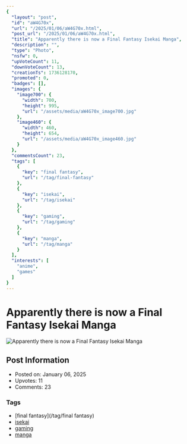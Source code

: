 ```yaml
---
{
  "layout": "post",
  "id": "aW4G70x",
  "url": "/2025/01/06/aW4G70x.html",
  "post_url": "/2025/01/06/aW4G70x.html",
  "title": "Apparently there is now a Final Fantasy Isekai Manga",
  "description": "",
  "type": "Photo",
  "nsfw": 0,
  "upVoteCount": 11,
  "downVoteCount": 13,
  "creationTs": 1736128170,
  "promoted": 0,
  "badges": [],
  "images": {
    "image700": {
      "width": 700,
      "height": 995,
      "url": "/assets/media/aW4G70x_image700.jpg"
    },
    "image460": {
      "width": 460,
      "height": 654,
      "url": "/assets/media/aW4G70x_image460.jpg"
    }
  },
  "commentsCount": 23,
  "tags": [
    {
      "key": "final fantasy",
      "url": "/tag/final-fantasy"
    },
    {
      "key": "isekai",
      "url": "/tag/isekai"
    },
    {
      "key": "gaming",
      "url": "/tag/gaming"
    },
    {
      "key": "manga",
      "url": "/tag/manga"
    }
  ],
  "interests": [
    "anime",
    "games"
  ]
}
---
```


# Apparently there is now a Final Fantasy Isekai Manga

![Apparently there is now a Final Fantasy Isekai Manga](/assets/media/aW4G70x_image700.jpg)

## Post Information

- Posted on: January 06, 2025
- Upvotes: 11
- Comments: 23

### Tags

- [final fantasy](/tag/final fantasy)
- [isekai](/tag/isekai)
- [gaming](/tag/gaming)
- [manga](/tag/manga)
